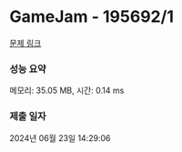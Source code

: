 # GameJam - 195692/1 

[문제 링크](https://level.goorm.io/exam/195692/gamejam/quiz/1) 

### 성능 요약

메모리: 35.05 MB, 시간: 0.14 ms

### 제출 일자

2024년 06월 23일 14:29:06

